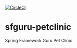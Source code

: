 
[![CircleCI](https://dl.circleci.com/status-badge/img/gh/ozlemcetin/sfguru-petclinic/tree/main.svg?style=svg)](https://dl.circleci.com/status-badge/redirect/gh/ozlemcetin/sfguru-petclinic/tree/main)

# sfguru-petclinic

Spring Framework Guru Pet Clinic
